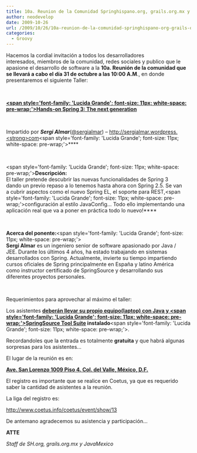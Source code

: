 ```yaml
---
title: 10a. Reunion de la Comunidad Springhispano.org, grails.org.mx y JavaMexico
author: neodevelop
date: 2009-10-26
url: /2009/10/26/10a-reunion-de-la-comunidad-springhispano-org-grails-org-mx-y-javamexico/
categories:
  - Groovy
---
```

Hacemos la cordial invitaci&oacute;n a todos los desarrolladores  
interesados, miembros de la comunidad, redes sociales y publico que le  
apasione el desarrollo de software a la **10a. Reuni&oacute;n de la comunidad que se llevar&aacute; a cabo el d&iacute;a 31 de octubre a las 10:00 A.M**., en donde presentaremos el siguiente Taller:<span style='text-decoration: underline;'><strong></strong></span>

&nbsp;

<span style='text-decoration: underline;'><strong><span style='font-family: 'Lucida Grande'; font-size: 11px; white-space: pre-wrap;'>Hands-on Spring 3: The next generation</span></strong></span>

&nbsp;

Impartido por ***Sergi Almar***([@sergialmar][1]) &#8211; <a href='http://sergialmar.wordpress.com/' target='_blank'>http://sergialmar.wordpress.<strong>com</strong></a><span style='font-family: 'Lucida Grande'; font-size: 11px; white-space: pre-wrap;'>****</span>

&nbsp;

<span style='font-family: 'Lucida Grande'; font-size: 11px; white-space: pre-wrap;'>**Descripci&oacute;n:**  
El taller pretende descubrir las nuevas funcionalidades de Spring 3  
dando un previo repaso a lo tenemos hasta ahora con Spring 2.5. Se van  
a cubrir aspectos como el nuevo Spring EL, el soporte para REST,</span><span style='font-family: 'Lucida Grande'; font-size: 11px; white-space: pre-wrap;'>configuraci&oacute;n al estilo JavaConfig&#8230; Todo ello implementando una aplicaci&oacute;n real que va a poner en pr&aacute;ctica todo lo nuevo!</span>****

&nbsp;

**Acerca del ponente:**<span style='font-family: 'Lucida Grande'; font-size: 11px; white-space: pre-wrap;'>  
**Sergi Almar** es un ingeniero senior de software apasionado por Java /  
JEE. Durante los &uacute;ltimos 4 a&ntilde;os, ha estado trabajando en sistemas  
desarrollados con Spring. Actualmente, invierte su tiempo impartiendo  
cursos oficiales de Spring principalmente en Espa&ntilde;a y latino Am&eacute;rica  
como instructor certificado de SpringSource y desarrollando sus  
diferentes proyectos personales.</span>

&nbsp;

Requerimientos para aprovechar al m&aacute;ximo el taller:

Los asistentes <span style='text-decoration: underline;'><strong>deber&aacute;n llevar su propio equipo(laptop) con Java y <span style='font-family: 'Lucida Grande'; font-size: 11px; white-space: pre-wrap;'>SpringSource Tool Suite</span> instalado</strong></span><span style='font-family: 'Lucida Grande'; font-size: 11px; white-space: pre-wrap;'>.</span>

Recordandoles que la entrada es totalmente **gratuita** y que habr&aacute; algunas sorpresas para los asistentes&#8230;

El lugar de la reuni&oacute;n es en:<span style='text-decoration: underline;'><strong></strong></span>

<span style='text-decoration: underline;'><strong>Ave. San Lorenzo 1009 Piso 4. Col. del Valle, M&eacute;xico, D.F.</strong></span>

El registro es importante que se realice en Coetus, ya que es requerido saber la cantidad de asistentes a la reuni&oacute;n.

La liga del registro es:

<http://www.coetus.info/coetus/event/show/13>

De antemano agradecemos su asistencia y participaci&oacute;n&#8230;

**ATTE**

*Staff de SH.org, grails.org.mx y JavaMexico*

 [1]: http://twitter.com/sergialmar